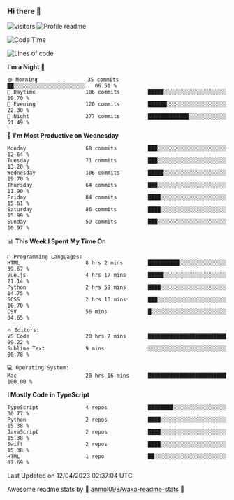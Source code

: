 ### Hi there 👋  
![visitors](https://visitor-badge.laobi.icu/badge?page_id=leverglowh) ![Profile readme](https://github.com/leverglowh/leverglowh/workflows/Profile%20readme/badge.svg?branch=master)

<!--START_SECTION:waka-->
![Code Time](http://img.shields.io/badge/Code%20Time-2%2C038%20hrs%2034%20mins-blue)

![Lines of code](https://img.shields.io/badge/From%20Hello%20World%20I%27ve%20Written-196.4%20thousand%20lines%20of%20code-blue)

**I'm a Night 🦉** 

```text
🌞 Morning                35 commits          ██░░░░░░░░░░░░░░░░░░░░░░░   06.51 % 
🌆 Daytime                106 commits         █████░░░░░░░░░░░░░░░░░░░░   19.70 % 
🌃 Evening                120 commits         ██████░░░░░░░░░░░░░░░░░░░   22.30 % 
🌙 Night                  277 commits         █████████████░░░░░░░░░░░░   51.49 % 
```
📅 **I'm Most Productive on Wednesday** 

```text
Monday                   68 commits          ███░░░░░░░░░░░░░░░░░░░░░░   12.64 % 
Tuesday                  71 commits          ███░░░░░░░░░░░░░░░░░░░░░░   13.20 % 
Wednesday                106 commits         █████░░░░░░░░░░░░░░░░░░░░   19.70 % 
Thursday                 64 commits          ███░░░░░░░░░░░░░░░░░░░░░░   11.90 % 
Friday                   84 commits          ████░░░░░░░░░░░░░░░░░░░░░   15.61 % 
Saturday                 86 commits          ████░░░░░░░░░░░░░░░░░░░░░   15.99 % 
Sunday                   59 commits          ███░░░░░░░░░░░░░░░░░░░░░░   10.97 % 
```


📊 **This Week I Spent My Time On** 

```text
💬 Programming Languages: 
HTML                     8 hrs 2 mins        ██████████░░░░░░░░░░░░░░░   39.67 % 
Vue.js                   4 hrs 17 mins       █████░░░░░░░░░░░░░░░░░░░░   21.14 % 
Python                   2 hrs 59 mins       ████░░░░░░░░░░░░░░░░░░░░░   14.75 % 
SCSS                     2 hrs 10 mins       ███░░░░░░░░░░░░░░░░░░░░░░   10.70 % 
CSV                      56 mins             █░░░░░░░░░░░░░░░░░░░░░░░░   04.65 % 

🔥 Editors: 
VS Code                  20 hrs 7 mins       █████████████████████████   99.22 % 
Sublime Text             9 mins              ░░░░░░░░░░░░░░░░░░░░░░░░░   00.78 % 

💻 Operating System: 
Mac                      20 hrs 16 mins      █████████████████████████   100.00 % 
```

**I Mostly Code in TypeScript** 

```text
TypeScript               4 repos             ████████░░░░░░░░░░░░░░░░░   30.77 % 
Python                   2 repos             ████░░░░░░░░░░░░░░░░░░░░░   15.38 % 
JavaScript               2 repos             ████░░░░░░░░░░░░░░░░░░░░░   15.38 % 
Swift                    2 repos             ████░░░░░░░░░░░░░░░░░░░░░   15.38 % 
HTML                     1 repo              ██░░░░░░░░░░░░░░░░░░░░░░░   07.69 % 
```




 Last Updated on 12/04/2023 02:37:04 UTC
<!--END_SECTION:waka-->


Awesome readme stats by :star2: [anmol098/waka-readme-stats](https://github.com/anmol098/waka-readme-stats) :star2:
